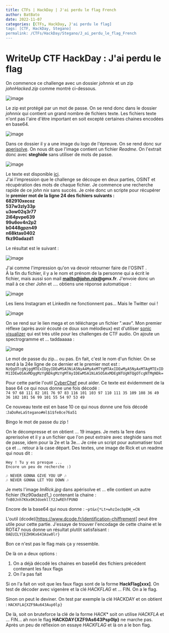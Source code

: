 ```yaml
---
title: CTFs | HackDay | J'ai perdu le flag French
author: BatBato
date: 2022-11-07
categories: [CTFs, HackDay, J'ai perdu le flag]
tags: [CTF, HackDay, Stegano]
permalink: /CTFs/HackDay/Stegano/J_ai_perdu_le_flag_French
---
```


# WriteUp CTF HackDay : J'ai perdu le flag

On commence ce challenge avec un dossier *johnnix* et un zip *johnHacked.zip* comme montré ci-dessous.

![image](https://user-images.githubusercontent.com/73934639/164445255-afb931e6-c79f-45c3-bd89-703bdf6be187.png)

Le zip est protégé par un mot de passe. On se rend donc dans le dossier *johnnix* qui contient un grand nombre de fichiers texte. Les fichiers texte n'ont pas l'aire d'être important en soit excepté certaines chaines encodées en base64.

![image](https://user-images.githubusercontent.com/73934639/164445865-88a78daf-2471-48b3-9495-d116bbe87aaa.png)

Dans ce dossier il y a une image du logo de l'épreuve. On se rend donc sur [aperisolve](https://aperisolve.fr). On nous dit que l'image contient un fichier *Readme*. On l'extrait donc avec **steghide** sans utiliser de mots de passe.

![image](https://user-images.githubusercontent.com/73934639/164446356-3e11759e-cf00-4730-97a4-40d70079f1f3.png)

Le texte est disponible [ici](https://github.com/Nouman404/WrtiteUp-J-ai-perdu-le-flag/blob/main/readme).\
J'ai l'impression que le challenge se découpe en deux parties, OSINT et récupération des mots de chaque fichier. Je commence une recherche rapide de ce *john nix* sans succès. Je crée donc un scripte pour récupérer le **premier mot de la ligne 24 des fichiers suivants :\
682910xecoz\
537w3zly33p\
u3ow02q3r77\
2i64pvpe639\
99u6ov4n2p2\
b0448gpzn49\
n68ktas0402\
fkz90adazd1**

Le résultat est le suivant :

![image](https://user-images.githubusercontent.com/73934639/164447762-1012d31f-0edd-4308-979a-985cacf4ea51.png)

J'ai comme l'impression qu'on va devoir retourner faire de l'OSINT .\
À la fin du fichier, il y a le nom et prénom de la personne qui a écrit le fichier, mais aussi son mail **mailto@john.nix@gmx.fr**.
J'envoie donc un mail à ce cher John et .... obtiens une réponse automatique :

![image](https://user-images.githubusercontent.com/73934639/164448862-9d441085-0382-4111-8407-cbcefe7f6e72.png)

Les liens Instagram et LinkedIn ne fonctionnent pas... Mais le Twitter oui !

![image](https://user-images.githubusercontent.com/73934639/164449403-077a4e41-16c5-4daf-8f5d-b03074372125.png)

On se rend sur le lien mega et on télécharge un fichier ".wav".
Mon premier réflexe (après avoir écouté ce doux son mélodieux) est d'utiliser [sonic visualizer](https://www.sonicvisualiser.org/download.html) qui est très utile pour les challenges de CTF audio. On ajoute un spectrogramme et ... taddaaaaa :

![image](https://user-images.githubusercontent.com/73934639/164449972-4d97366b-6e06-4515-8da3-ded32570ad41.png)

Le mot de passe du zip... ou pas. En fait, c'est le nom d'un fichier. On se rend à la 24e ligne de ce dernier et le premier mot est :
```NzQgOTcgNjggMTExIDgyIDEwMSA3NiA5NyA4MyAxMTYgMTAxIDEwMyA5NyAxMTAgMTExIDM1IDEwOSAxMDggMzYgNDkgMzYgMTAyIDEwMSA1NiA5OSAxMDEgNTUgNTQgOTcgNTMgNDk=```

Pour cette partie l'outil [CyberChef](https://gchq.github.io/CyberChef/) peut aider.
Ce texte est évidemment de la base 64 ce qui nous donne une fois décodé :\
```74 97 68 111 82 101 76 97 83 116 101 103 97 110 111 35 109 108 36 49 36 102 101 56 99 101 55 54 97 53 49```  

Ce nouveau texte est en base 10 ce qui nous donne une fois décodé :```JaDoReLaStegano#ml$1$fe8ce76a51```

Bingo le mot de passe du zip !

On le décompresse et on obtient ... 19 images.
Je mets la 1ere dans aprerisolve et il y a un fichier que l'on peut extraire avec steghide sans mot de passe, idem pour la 2e et la 3e...
Je crée un script pour automatiser tout ça et ... retour à la case départ. Des textes, une image de Rick et un readme qui nous dit :
```
Hey ! Tu y es presque ...
Encore un peu de recherche :)

🎶 NEVER GONNA GIVE YOU UP 🎶 
🎶 NEVER GONNA LET YOU DOWN 🎶
```

Je mets l'image *ImRick.jpg* dans apérisolve et ... elle contient un autre fichier (fkz90adazd1_) contenant la chaine : ```fnB0Jnh7Kkx0K3doekllY2JwREhfPUNO```

Encore de la base64 qui nous donne : ```~pt&x{*Lt+whzIecbpDH_=CN```

L'outil (dcode)[https://www.dcode.fr/identification-chiffrement] peut être utile pour cette partie.
J'essaye de trouver l'encodage de cette chaine et le ROT47 nous donne un résultat plutôt satisfaisant : ```OAEUILY{EZH9Kx643Asw0lr}```

Bon ce n'est pas le flag mais ça y ressemble.

De là on a deux options :
1. On a déjà décodé les chaines en base64 des fichiers précédent contenant les faux flags
2. On l'a pas fait

Si on l'a fait on voit que les faux flags sont de la forme **HackFlag[xxx]**. On test de décoder avec vigenère et la clé *HACKFLAG* et ... FIN. On a le flag.

Sinon on peut le deviner. On test par exemple la clé HACKDAY et on obtient : ```HACKFLA{XZF9Au643Aup0lp}```

De là, soit on bruteforce la clé de la forme *HACK** soit on utilise *HACKFLA* et ... FIN... ah non le flag **HACKDAY{XZF9As643Psp0lp}** ne marche pas. Après un peu de réflexion on essaye *HACKFLAG* et là on a le bon flag.





